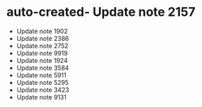 # auto-created- Update note 2157
- Update note 1902
- Update note 2386
- Update note 2752
- Update note 9919
- Update note 1924
- Update note 3584
- Update note 5911
- Update note 5295
- Update note 3423
- Update note 9131
